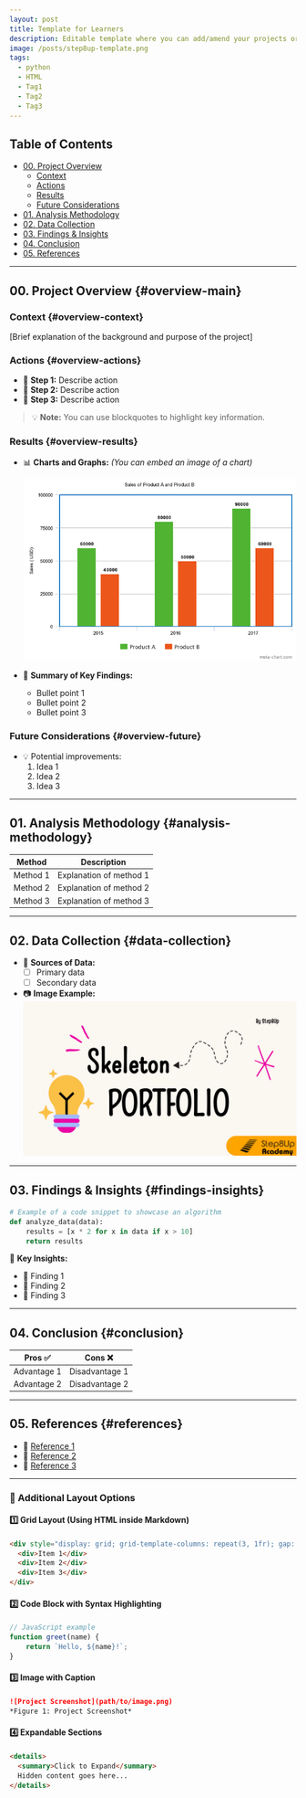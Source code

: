 ```yaml
---
layout: post
title: Template for Learners
description: Editable template where you can add/amend your projects or posts.
image: /posts/step8up-template.png
tags:
  - python
  - HTML
  - Tag1
  - Tag2
  - Tag3
---
```


## Table of Contents

- [00. Project Overview](#overview-main)
    - [Context](#overview-context)
    - [Actions](#overview-actions)
    - [Results](#overview-results)
    - [Future Considerations](#overview-future)
- [01. Analysis Methodology](#analysis-methodology)
- [02. Data Collection](#data-collection)
- [03. Findings & Insights](#findings-insights)
- [04. Conclusion](#conclusion)
- [05. References](#references)

---

## 00. Project Overview  {#overview-main}

### Context  {#overview-context}
[Brief explanation of the background and purpose of the project]

### Actions  {#overview-actions}
- 🔹 **Step 1:** Describe action  
- 🔹 **Step 2:** Describe action  
- 🔹 **Step 3:** Describe action  

> 💡 **Note:** You can use blockquotes to highlight key information.

### Results  {#overview-results}
- 📊 **Charts and Graphs:** *(You can embed an image of a chart)*
  
  ![Image of a bar chart](/img/posts/bar-chart-example.png)

- 📝 **Summary of Key Findings:**  
  - Bullet point 1  
  - Bullet point 2  
  - Bullet point 3  

### Future Considerations  {#overview-future}
- 💡 Potential improvements:
  1. Idea 1
  2. Idea 2
  3. Idea 3

---

## 01. Analysis Methodology  {#analysis-methodology}

| Method | Description |
|--------|------------|
| Method 1 | Explanation of method 1 |
| Method 2 | Explanation of method 2 |
| Method 3 | Explanation of method 3 |

---

## 02. Data Collection  {#data-collection}

- 📌 **Sources of Data:**  
  - [ ] Primary data  
  - [ ] Secondary data  

- 📷 **Image Example:**  
  ![Image of a example](/img/posts/step8up-template.png)

---

## 03. Findings & Insights  {#findings-insights}

```python
# Example of a code snippet to showcase an algorithm
def analyze_data(data):
    results = [x * 2 for x in data if x > 10]
    return results
```

📌 **Key Insights:**  
- 🔹 Finding 1  
- 🔹 Finding 2  
- 🔹 Finding 3  

---

## 04. Conclusion  {#conclusion}

| Pros ✅ | Cons ❌ |
|---------|---------|
| Advantage 1 | Disadvantage 1 |
| Advantage 2 | Disadvantage 2 |

---

## 05. References  {#references}

- 🔗 [Reference 1](https://example.com)
- 🔗 [Reference 2](https://example.com)
- 🔗 [Reference 3](https://example.com)

---

### 📌 Additional Layout Options

#### 1️⃣ **Grid Layout (Using HTML inside Markdown)**  
```html
<div style="display: grid; grid-template-columns: repeat(3, 1fr); gap: 10px;">
  <div>Item 1</div>
  <div>Item 2</div>
  <div>Item 3</div>
</div>
```

#### 2️⃣ **Code Block with Syntax Highlighting**  
```js
// JavaScript example
function greet(name) {
    return `Hello, ${name}!`;
}
```

#### 3️⃣ **Image with Caption**  
```md
![Project Screenshot](path/to/image.png)  
*Figure 1: Project Screenshot*
```

#### 4️⃣ **Expandable Sections**  
```html
<details>
  <summary>Click to Expand</summary>
  Hidden content goes here...
</details>
```
